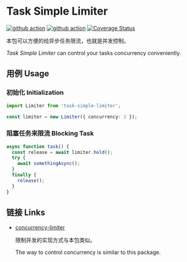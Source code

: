 # Task Simple Limiter

[![github action](https://github.com/n9gc/mcdjs/actions/workflows/test-all.yml/badge.svg)](https://github.com/n9gc/mcdjs/actions)
[![github action](https://github.com/n9gc/mcdjs/actions/workflows/dobuild.yml/badge.svg)](https://github.com/n9gc/mcdjs/actions)
[![Coverage Status](https://coveralls.io/repos/github/n9gc/mcdjs/badge.svg?branch=x-cov-task-simple-limiter)](https://coveralls.io/github/n9gc/mcdjs?branch=x-cov-task-simple-limiter)

本包可以方便的给异步任务限流，也就是并发控制。

*Task Simple Limiter* can control your tasks concurrency conveniently.

## 用例 Usage

### 初始化 Initialization

```ts
import Limiter from 'task-simple-limiter';

const limiter = new Limiter({ concurrency: 2 });
```

### 阻塞任务来限流 Blocking Task

```ts
async function task() {
  const release = await limiter.hold();
  try {
    await somethingAsync();
  }
  finally {
    release();
  }
}
```

## 链接 Links

- [concurrency-limiter](https://github.com/juju/concurrency-limiter)

  限制并发的实现方式与本包类似。

  The way to control concurrency is similar to this package.

